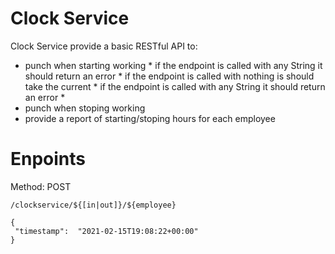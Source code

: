 Clock Service
=============


Clock Service provide a basic RESTful API to:

* punch when starting working
		* if the endpoint is called with any String it should return an error
		* if the endpoint is called with nothing is should take the current 
		* if the endpoint is called with any String it should return an error
		* 
* punch when stoping working 
* provide a report of starting/stoping hours for each employee


# Enpoints

Method: POST

```
/clockservice/${[in|out]}/${employee}

{
 "timestamp":  "2021-02-15T19:08:22+00:00"
}

```

